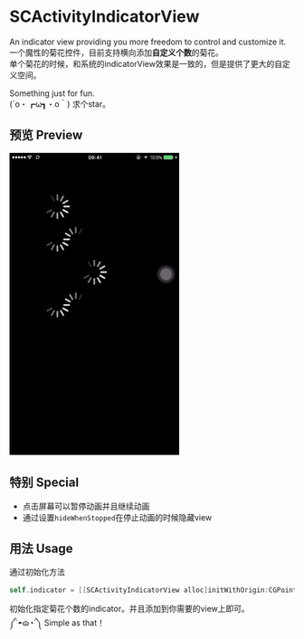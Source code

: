 # SCActivityIndicatorView
An indicator view providing you more freedom to control and customize it.  
一个魔性的菊花控件，目前支持横向添加**自定义个数**的菊花。  
单个菊花的时候，和系统的indicatorView效果是一致的，但是提供了更大的自定义空间。  

Something just for fun.  
(´o・┏ω┓・o｀) 求个star。

## 预览 Preview

![image](https://raw.githubusercontent.com/SergioChan/SCActivityIndicatorView/master/preview/preview.gif)


## 特别 Special

* 点击屏幕可以暂停动画并且继续动画  
* 通过设置`hideWhenStopped`在停止动画的时候隐藏view

## 用法 Usage

通过初始化方法

```Objective-C
self.indicator = [[SCActivityIndicatorView alloc]initWithOrigin:CGPointMake(ScreenWidth/2.0f - 120.0f, 340.0f) width:60.0f multipleCount:4];
```

初始化指定菊花个数的indicator。并且添加到你需要的view上即可。  
༼´◓ɷ◔`༽  Simple as that！